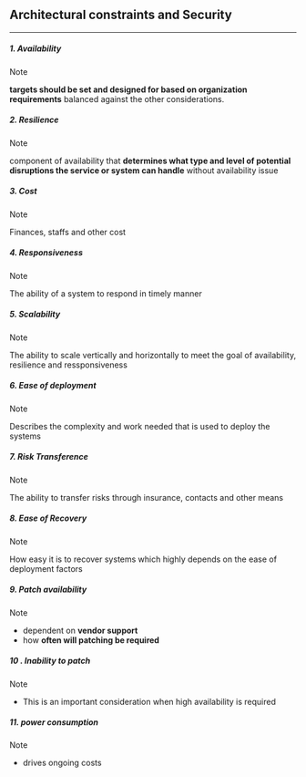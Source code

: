 ## Architectural constraints and Security
---

##### 1. Availability 
>[!note]
>**targets should be set and designed for based on organization requirements** balanced against the other considerations.

##### 2. Resilience 
>[!note]
>component of availability that **determines what type and level of potential disruptions the service or system can handle** without availability issue 


##### 3. Cost 
>[!note]
>Finances, staffs and other cost 


##### 4. Responsiveness 
>[!note]
>The ability of a system to respond in timely manner 

##### 5. Scalability 
>[!note]
> The ability to scale vertically and horizontally to meet the goal of availability, resilience and ressponsiveness

##### 6. Ease of deployment 
>[!note]
>Describes the complexity and work needed that is used to deploy the systems 

##### 7. Risk Transference 
>[!note]
>The ability to transfer risks through insurance, contacts  and other means 

##### 8. Ease of Recovery 
>[!note]
>How easy it is to recover systems which highly depends on the ease of deployment factors 

##### 9. Patch availability 
>[!note]
>- dependent on **vendor support**
>- how **often will patching be required**

##### 10 . Inability to patch 
>[!note]
>- This is an important consideration when high availability is required 

##### 11. power consumption 
>[!note]
>- drives ongoing costs
